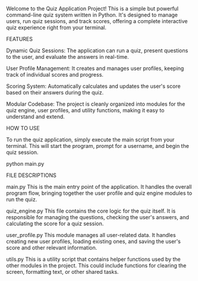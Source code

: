 Welcome to the Quiz Application Project! This is a simple but powerful command-line quiz system written in Python. It's designed to manage users, run quiz sessions, and track scores, offering a complete interactive quiz experience right from your terminal.

FEATURES

Dynamic Quiz Sessions: The application can run a quiz, present questions to the user, and evaluate the answers in real-time.

User Profile Management: It creates and manages user profiles, keeping track of individual scores and progress.

Scoring System: Automatically calculates and updates the user's score based on their answers during the quiz.

Modular Codebase: The project is cleanly organized into modules for the quiz engine, user profiles, and utility functions, making it easy to understand and extend.

HOW TO USE

To run the quiz application, simply execute the main script from your terminal. This will start the program, prompt for a username, and begin the quiz session.

python main.py

FILE DESCRIPTIONS

main.py
This is the main entry point of the application. It handles the overall program flow, bringing together the user profile and quiz engine modules to run the quiz.

quiz_engine.py
This file contains the core logic for the quiz itself. It is responsible for managing the questions, checking the user's answers, and calculating the score for a quiz session.

user_profile.py
This module manages all user-related data. It handles creating new user profiles, loading existing ones, and saving the user's score and other relevant information.

utils.py
This is a utility script that contains helper functions used by the other modules in the project. This could include functions for clearing the screen, formatting text, or other shared tasks.